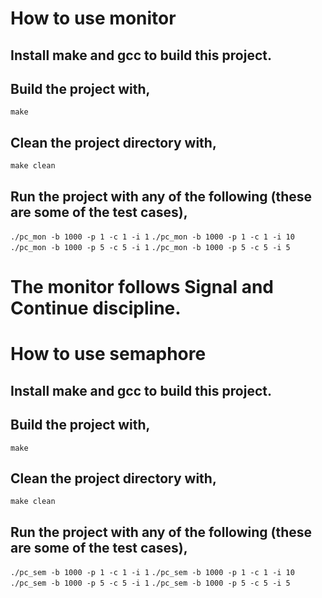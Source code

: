 # How to use monitor
## Install make and gcc to build this project.
## Build the project with,
`make`

## Clean the project directory with,
`make clean`

## Run the project with any of the following (these are some of the test cases),
`./pc_mon -b 1000 -p 1 -c 1 -i 1`
`./pc_mon -b 1000 -p 1 -c 1 -i 10`
`./pc_mon -b 1000 -p 5 -c 5 -i 1`
`./pc_mon -b 1000 -p 5 -c 5 -i 5`
		
# The monitor follows Signal and Continue discipline.

# How to use semaphore
## Install make and gcc to build this project.
## Build the project with,
`make`

## Clean the project directory with,
`make clean`

## Run the project with any of the following (these are some of the test cases),
`./pc_sem -b 1000 -p 1 -c 1 -i 1`
`./pc_sem -b 1000 -p 1 -c 1 -i 10`
`./pc_sem -b 1000 -p 5 -c 5 -i 1`
`./pc_sem -b 1000 -p 5 -c 5 -i 5`